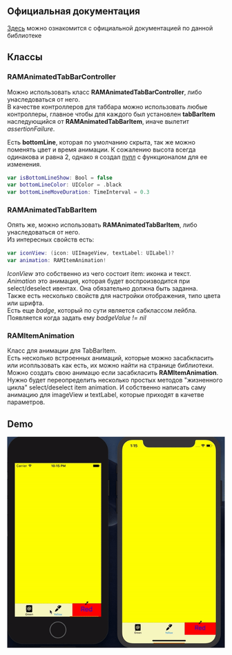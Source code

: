 ## Официальная документация

[Здесь](https://github.com/Ramotion/animated-tab-bar) можно ознакомится с официальной 
документацией по данной библиотеке

## Классы

### RAMAnimatedTabBarController

Можно использовать класс **RAMAnimatedTabBarController**, либо унаследоваться от него.  
В качестве контроллеров для таббара можно использовать любые контроллеры, главное чтобы для каждого был установлен **tabBarItem** наследующийся от **RAMAnimatedTabBarItem**, иначе вылетит *assertionFailure*.  
     
Есть **bottomLine**, которая по умолчанию скрыта, так же можно поменять цвет и время анимации. К сожалению высота всегда одинакова и равна 2, однако я создал [пулл](https://github.com/Ramotion/animated-tab-bar/pull/254) с функционалом для ее изменения.
  
```swift
var isBottomLineShow: Bool = false
var bottomLineColor: UIColor = .black
var bottomLineMoveDuration: TimeInterval = 0.3
```

### RAMAnimatedTabBarItem

Опять же, можно использовать **RAMAnimatedTabBarItem**, либо унаследоваться от него.   
Из интересных свойств есть: 
   
```swift 
var iconView: (icon: UIImageView, textLabel: UILabel)?
var animation: RAMItemAnimation!
```

*IconView* это собственно из чего состоит item: иконка и текст.  
*Animation* это анимация, которая будет воспроизводится при select/deselect ивентах. Она обязательно должна быть заданна.  
Также есть несколько свойств для настройки отображения, типо цвета или шрифта.  
Есть еще *badge*, который по сути является сабклассом лейбла. Появляется когда задать ему *badgeValue != nil*

### RAMItemAnimation

Класс для анимации для TabBarItem.   
Есть несколько встроенных анимаций, которые можно засабкласить или исопльзовать как есть, их можно найти на странице библиотеки.   
Можно создать свою анимацю если засабкласить **RAMItemAnimation**. Нужно будет переопределить несколько простых методов "жизненного цикла" select/deselect item animation. И собственно написать саму анимацию для imageView и textLabel, которые приходят в качетве параметров.

## Demo

![](Resources/demo.gif)
